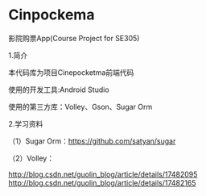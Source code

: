 # Cinpockema
影院购票App(Course Project for SE305)

1.简介

本代码库为项目Cinepocketma前端代码

使用的开发工具:Android Studio

使用的第三方库：Volley、Gson、Sugar Orm

2.学习资料

（1）Sugar Orm：https://github.com/satyan/sugar

（2）Volley：

http://blog.csdn.net/guolin_blog/article/details/17482095
http://blog.csdn.net/guolin_blog/article/details/17482165
